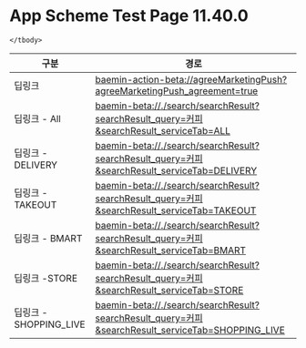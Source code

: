 # App Scheme Test Page 11.40.0

<html>
  <head></head>
  <body>
    <table class="table table-striped">
    <thead>
    <tr>
        <th scope="col">구분</th>
        <th scope="col">경로</th>
    </tr>
    </thead>
    <tbody>
    <tr>
        <td>
            딥링크
        </td>
        <td>
            <a class="baeminScheme" href="baemin-action-beta://agreeMarketingPush?agreeMarketingPush_agreement=true">
              baemin-action-beta://agreeMarketingPush?agreeMarketingPush_agreement=true
          </a>
        </td>
    </tr>
    <tr>
        <td>
            딥링크 - All
        </td>
        <td>
            <a class="baeminScheme" href="baemin-beta://./search/searchResult?searchResult_query=커피&searchResult_serviceTab=ALL">
              baemin-beta://./search/searchResult?searchResult_query=커피&searchResult_serviceTab=ALL
          </a>
        </td>
    </tr>
    <tr>
        <td>
            딥링크 - DELIVERY
        </td>
        <td>
            <a class="baeminScheme" href="baemin-beta://./search/searchResult?searchResult_query=커피&searchResult_serviceTab=DELIVERY">
              baemin-beta://./search/searchResult?searchResult_query=커피&searchResult_serviceTab=DELIVERY
          </a>
        </td>
    </tr>
    <tr>
        <td>
            딥링크 - TAKEOUT
        </td>
        <td>
            <a class="baeminScheme" href="baemin-beta://./search/searchResult?searchResult_query=커피&searchResult_serviceTab=TAKEOUT">
              baemin-beta://./search/searchResult?searchResult_query=커피&searchResult_serviceTab=TAKEOUT
          </a>
        </td>
    </tr>
    <tr>
        <td>
            딥링크 - BMART
        </td>
        <td>
            <a class="baeminScheme" href="baemin-beta://./search/searchResult?searchResult_query=커피&searchResult_serviceTab=BMART">
              baemin-beta://./search/searchResult?searchResult_query=커피&searchResult_serviceTab=BMART
          </a>
        </td>
    </tr>
    <tr>
        <td>
            딥링크 -STORE
        </td>
        <td>
            <a class="baeminScheme" href="baemin-beta://./search/searchResult?searchResult_query=커피&searchResult_serviceTab=STORE">
              baemin-beta://./search/searchResult?searchResult_query=커피&searchResult_serviceTab=STORE
          </a>
        </td>
    </tr>
    <tr>
        <td>
            딥링크 - SHOPPING_LIVE
        </td>
        <td>
            <a class="baeminScheme" href="baemin-beta://./search/searchResult?searchResult_query=커피&searchResult_serviceTab=SHOPPING_LIVE">
              baemin-beta://./search/searchResult?searchResult_query=커피&searchResult_serviceTab=SHOPPING_LIVE
          </a>
        </td>
    </tr>

    </tbody>
